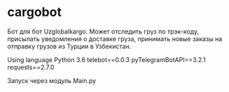 # cargobot

Бот для  бот Uzglobalkargo. Может отследить груз по трэк-коду, присылать уведомления о доставке груза, принимать новые заказы на отправку грузов из Турции в Узбекистан.

Using language
Python 3.6
telebot==0.0.3
pyTelegramBotAPI==3.2.1
requests==2.7.0

Запуск через модуль Main.py
